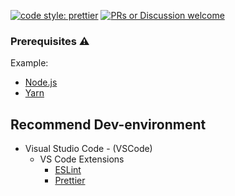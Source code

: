 [![code style: prettier](https://img.shields.io/badge/code_style-prettier-ff69b4.svg?style=flat-square)](https://github.com/prettier/prettier)
[![PRs or Discussion welcome](https://img.shields.io/badge/PRs-welcome-brightgreen.svg?style=flat-square)](http://makeapullrequest.com)

### Prerequisites ⚠️

Example:

- [Node.js](https://nodejs.org/en/)
- [Yarn](https://yarnpkg.com/pt-BR/docs/install)

## Recommend Dev-environment

- Visual Studio Code - (VSCode)
  - VS Code Extensions
    - [ESLint](https://marketplace.visualstudio.com/items?itemName=dbaeumer.vscode-eslint)
    - [Prettier](https://marketplace.visualstudio.com/items?itemName=esbenp.prettier-vscode)
